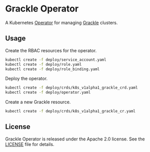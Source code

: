 # Grackle Operator

A Kubernetes [Operator](https://coreos.com/operators/) for managing [Grackle](https://github.com/jmckind/grackle)
clusters.

## Usage

Create the RBAC resources for the operator.

```bash
kubectl create -f deploy/service_account.yaml
kubectl create -f deploy/role.yaml
kubectl create -f deploy/role_binding.yaml
```

Deploy the operator.

```bash
kubectl create -f deploy/crds/k8s_v1alpha1_grackle_crd.yaml
kubectl create -f deploy/operator.yaml
```

Create a new Grackle resource.

```bash
kubectl create -f deploy/crds/k8s_v1alpha1_grackle_cr.yaml
```

## License

Grackle Operator is released under the Apache 2.0 license. See the [LICENSE][license_file] file for details.

[license_file]:./LICENSE
